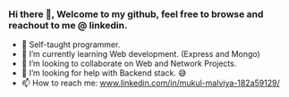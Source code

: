 ### Hi there 👋, Welcome to my github, feel free to browse and reachout to me @ linkedin.

- 🔭 Self-taught programmer.
- 🌱 I’m currently learning Web development. (Express and Mongo)
- 👯 I’m looking to collaborate on Web and Network Projects. 
- 🤔 I’m looking for help with Backend stack. 😅
- 📫 How to reach me: www.linkedin.com/in/mukul-malviya-182a59129/

<!--
**mukulmalviya/mukulmalviya** is a ✨ _special_ ✨ repository because its `README.md` (this file) appears on your GitHub profile.

Here are some ideas to get you started:

- 🔭 I’m currently working on ...
- 🌱 I’m currently learning MERN dev stack.
- 👯 I’m looking to collaborate on Web and Network Projects. 
- 🤔 I’m looking for help with Backend Development 😅
- 💬 Ask me about ...
- 📫 How to reach me: ...
- 😄 Pronouns: ...
- ⚡ Fun fact: I don't use Arch btw.
-->
